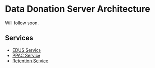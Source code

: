 # Data Donation Server Architecture

Will follow soon.

## Services

- [EDUS Service](./EDUS.md)
- [PPAC Service](./PPAC.md)
- [Retention Service](./RETENTION.md)
